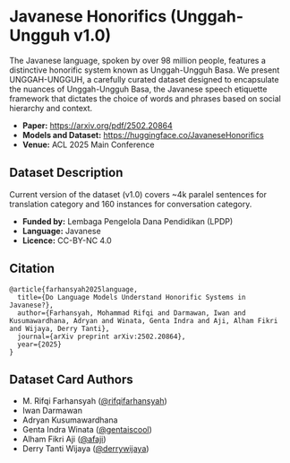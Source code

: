 # Javanese Honorifics (Unggah-Ungguh v1.0)

The Javanese language, spoken by over 98 million people, features a distinctive honorific system known as Unggah-Ungguh Basa. We present UNGGAH-UNGGUH, a carefully curated dataset designed to encapsulate the nuances of Unggah-Ungguh Basa, the Javanese speech etiquette framework that dictates the choice of words and phrases based on social hierarchy and context.

- **Paper:** https://arxiv.org/pdf/2502.20864
- **Models and Dataset:** https://huggingface.co/JavaneseHonorifics
- **Venue:** ACL 2025 Main Conference

## Dataset Description

Current version of the dataset (v1.0) covers ~4k paralel sentences for translation category and 160 instances for conversation category.

- **Funded by:** Lembaga Pengelola Dana Pendidikan (LPDP)
- **Language:** Javanese
- **Licence:** CC-BY-NC 4.0

<!-- ## Dataset Structure

Unggah-Ungguh present 2 categories: Conversation and Translation.
The translation dataset (~4K instances):

- index: Unique ID for each instance
- label: Honorific level of the Javanese sentence (0: Ngoko, 1: Ngoko Alus, 2: Krama, 3: Krama Alus)
- javanese sentence: A sentence in Javanese with a specific honorific level
- group: Group ID for related sentence sets
- indonesian sentence: Translation in Indonesian
- english sentence: Translation in English

The conversation dataset (160 instances):

- index: Unique ID for each instance
- role a: Social role of Speaker A
- role b: Social role of Speaker B
- context: Description of the conversation context
- a utterance: (EXAMPLE) Appropriate utterance by Speaker A
- a utterance category: Honorific level of Speaker A’s utterance
- b utterance: (EXAMPLE) Appropriate utterance by Speaker B
- b utterance category: Honorific level of Speaker B’s utterance -->

## Citation
```
@article{farhansyah2025language,
  title={Do Language Models Understand Honorific Systems in Javanese?},
  author={Farhansyah, Mohammad Rifqi and Darmawan, Iwan and Kusumawardhana, Adryan and Winata, Genta Indra and Aji, Alham Fikri and Wijaya, Derry Tanti},
  journal={arXiv preprint arXiv:2502.20864},
  year={2025}
}
```

## Dataset Card Authors

- M. Rifqi Farhansyah ([@rifqifarhansyah](https://github.com/rifqifarhansyah))
- Iwan Darmawan
- Adryan Kusumawardhana
- Genta Indra Winata ([@gentaiscool](https://github.com/gentaiscool))
- Alham Fikri Aji ([@afaji](https://github.com/afaji))
- Derry Tanti Wijaya ([@derrywijaya](https://github.com/derrywijaya))
